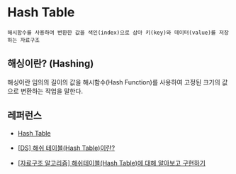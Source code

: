 # Hash Table

    해시함수를 사용하여 변환한 값을 색인(index)으로 삼아 키(key)와 데이터(value)를 저장하는 자료구조

## 해싱이란? (Hashing)

해싱이란 임의의 길이의 값을 해시함수(Hash Function)를 사용하여 고정된 크기의 값으로 변환하는 작업을 말한다.

## 레퍼런스

- [Hash Table](https://github.com/JaeYeopHan/Interview_Question_for_Beginner/tree/master/DataStructure#hash-table)

- [[DS] 해쉬 테이블(Hash Table)이란?](https://baeharam.netlify.app/posts/data%20structure/hash-table)

- [[자료구조 알고리즘] 해쉬테이블(Hash Table)에 대해 알아보고 구현하기](https://www.youtube.com/watch?v=Vi0hauJemxA&t=334s)
